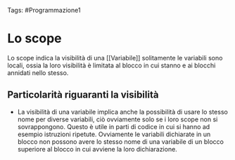 Tags: #Programmazione1 
# Lo scope
Lo scope indica la visibilità di una [[Variabile]] solitamente le variabili sono locali, ossia la loro visibilità è limitata al blocco in cui stanno e ai blocchi annidati nello stesso.
## Particolarità riguaranti la visibilità
- La visibilità di una variabile implica anche la possibilità di usare lo stesso nome per diverse variabili, ciò ovviamente solo se i loro scope non si sovrappongono. Questo è utile in parti di codice in cui si hanno ad esempio istruzioni ripetute. Ovviamente le variabili dichiarate in un blocco non possono avere lo stesso nome di una variabile di un blocco superiore al blocco in cui avviene la loro dichiarazione.
